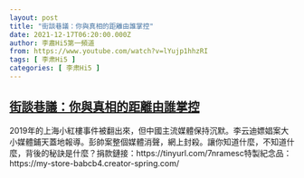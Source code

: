 ```yaml
---
layout: post
title: "街談巷議：你與真相的距離由誰掌控"
date: 2021-12-17T06:20:00.000Z
author: 李肅Hi5第一頻道
from: https://www.youtube.com/watch?v=lYujp1hhzRI
tags: [ 李肃Hi5 ]
categories: [ 李肃Hi5 ]
---
```

<!--1639722000000-->
[街談巷議：你與真相的距離由誰掌控](https://www.youtube.com/watch?v=lYujp1hhzRI)
------

<div>
2019年的上海小紅樓事件被翻出來，但中國主流媒體保持沉默。李云迪嫖娼案大小媒體鋪天蓋地報導。彭帥案整個媒體消聲，網上封殺。讓你知道什麼，不知道什麼，背後的秘訣是什麼？捐款鏈接：https://tinyurl.com/7nramesc特製紀念品：https://my-store-babcb4.creator-spring.com/
</div>
